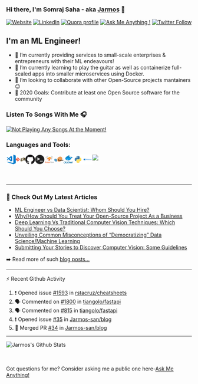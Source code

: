 ### Hi there, I'm Somraj Saha - aka [Jarmos][website] 👋

[![Website](https://img.shields.io/website?label=Website&style=flat-square&url=https%3A%2F%2Fjarmos.netlify.app&logo=netlify&color=00C7B7)](https://jarmos.netlify.app) [![LinkedIn](https://img.shields.io/static/v1?label=LinkedIn&message=Connect&color=0077B5&style=flat-square&logo=linkedin)](https://www.linkedin.com/in/jarmos/) [![Quora profile](https://img.shields.io/static/v1?label=Quora&message=QnA&color=B92B27&style=flat-square&logo=quora)](https://www.quora.com/profile/Somraj-Saha-3) [![Ask Me Anything !](https://img.shields.io/badge/Ask%20me-anything-1abc9c.svg)](https://github.com/Jarmos-san/Jarmos-san/discussions?discussions_q=category%3AQ%26A) [![Twitter Follow](https://img.shields.io/twitter/follow/jarmosan?color=1DA1F2&logo=twitter&style=social)](https://twitter.com/intent/follow?original_referer=https%3A%2F%2Fgithub.com%2FJarmosan&screen_name=jarmosan)

## I'm an ML Engineer!

- 🔭 I’m currently providing services to small-scale enterprises & entrepreneurs with their ML endeavours!
- 🌱 I’m currently learning to play the guitar as well as containerize full-scaled apps into smaller microservices using Docker.
- 👯 I’m looking to collaborate with other Open-Source projects mantainers :wink:
- 🥅 2020 Goals: Contribute at least one Open Source software for the community

### Listen To Songs With Me 🎧

[![Not Playing Any Songs At the Moment!](https://novatorem.jarmos.vercel.app/api/spotify)](https://open.spotify.com/user/jarmos-san)
<!--
### Connect with me:

[<img align="left" alt="codeSTACKr.com" width="22px" src="https://raw.githubusercontent.com/iconic/open-iconic/master/svg/globe.svg" />][website]
[<img align="left" alt="codeSTACKr | YouTube" width="22px" src="https://cdn.jsdelivr.net/npm/simple-icons@v3/icons/youtube.svg" />][youtube]
[<img align="left" alt="codeSTACKr | Twitter" width="22px" src="https://cdn.jsdelivr.net/npm/simple-icons@v3/icons/twitter.svg" />][twitter]
[<img align="left" alt="codeSTACKr | LinkedIn" width="22px" src="https://cdn.jsdelivr.net/npm/simple-icons@v3/icons/linkedin.svg" />][linkedin]
[<img align="left" alt="codeSTACKr | Instagram" width="22px" src="https://cdn.jsdelivr.net/npm/simple-icons@v3/icons/instagram.svg" />][instagram]

<br />
-->
### Languages and Tools:

[<img align="left" alt="Visual Studio Code" width="26px" src="https://raw.githubusercontent.com/github/explore/80688e429a7d4ef2fca1e82350fe8e3517d3494d/topics/visual-studio-code/visual-studio-code.png" />](https://code.visualstudio.com/)
[<img align="left" alt="Git" width="26px" src="https://raw.githubusercontent.com/github/explore/80688e429a7d4ef2fca1e82350fe8e3517d3494d/topics/git/git.png" />](https://git-scm.com/)
[<img align="left" alt="GitHub" width="26px" src="https://raw.githubusercontent.com/github/explore/78df643247d429f6cc873026c0622819ad797942/topics/github/github.png" />](https://github.com)
[<img align="left" alt="Terminal" width="26px" src="https://raw.githubusercontent.com/github/explore/80688e429a7d4ef2fca1e82350fe8e3517d3494d/topics/terminal/terminal.png" />](http://zsh.sourceforge.net/)
[<img align="left" alt="Tensorflow" width="26px" src="https://raw.githubusercontent.com/github/explore/80688e429a7d4ef2fca1e82350fe8e3517d3494d/topics/tensorflow/tensorflow.png" />](https://www.tensorflow.org/)
[<img align="left" alt="Scikit-Learn" width="26px" src="https://raw.githubusercontent.com/github/explore/80688e429a7d4ef2fca1e82350fe8e3517d3494d/topics/scikit-learn/scikit-learn.png" />](https://scikit-learn.org/)
[<img align="left" alt="Docker" width="26px" src="https://raw.githubusercontent.com/github/explore/80688e429a7d4ef2fca1e82350fe8e3517d3494d/topics/docker/docker.png" />](https://www.docker.com/)
[<img align="left" alt="Python" width="26px" src="https://raw.githubusercontent.com/github/explore/80688e429a7d4ef2fca1e82350fe8e3517d3494d/topics/python/python.png" />](https://www.python.org/)
[<img src="https://img.icons8.com/color/26/000000/powershell.png"/>](https://docs.microsoft.com/en-us/powershell/?view=powershell-5.1)
[<img align="left" alt="Windows" width="26px" src="https://raw.githubusercontent.com/github/explore/80688e429a7d4ef2fca1e82350fe8e3517d3494d/topics/windows/windows.png" />](https://www.microsoft.com/en-in/windows)


<br />
<br />

---

### 📕 Check Out My Latest Articles

<!-- BLOG-POST-LIST:START -->
- [ML Engineer vs Data Scientist: Whom Should You Hire?](https://towardsdatascience.com/ml-engineer-vs-data-scientist-53c047666739?source=rss-dc888a4b021e------2)
- [Why/How Should You Treat Your Open-Source Project As a Business](https://medium.com/@jarmos/reasons-to-treat-your-oss-project-as-a-business-d47ccb6a9ed7?source=rss-dc888a4b021e------2)
- [Deep Learning Vs Traditional Computer Vision Techniques: Which Should You Choose?](https://medium.com/discover-computer-vision/deep-learning-vs-traditional-techniques-a-comparison-a590d66b63bd?source=rss-dc888a4b021e------2)
- [Unveiling Common Misconceptions of “Democratizing” Data Science/Machine Learning](https://towardsdatascience.com/unveiling-common-misconceptions-of-democratizing-data-science-machine-learning-28fcbedf2811?source=rss-dc888a4b021e------2)
- [Submitting Your Stories to Discover Computer Vision: Some Guidelines](https://medium.com/discover-computer-vision/discover-computer-vision-submission-guidelines-27e3f686e596?source=rss-dc888a4b021e------2)
<!-- BLOG-POST-LIST:END -->

➡️ Read more of such [blog posts...](https://jarmos.netlify.app)

---

:zap: Recent Github Activity
<!--START_SECTION:activity-->
1. ❗️ Opened issue [#1593](https://github.com/rstacruz/cheatsheets/issues/1593) in [rstacruz/cheatsheets](https://github.com/rstacruz/cheatsheets)
2. 🗣 Commented on [#1800](https://github.com/tiangolo/fastapi/issues/1800) in [tiangolo/fastapi](https://github.com/tiangolo/fastapi)
3. 🗣 Commented on [#815](https://github.com/tiangolo/fastapi/issues/815) in [tiangolo/fastapi](https://github.com/tiangolo/fastapi)
4. ❗️ Opened issue [#35](https://github.com/Jarmos-san/blog/issues/35) in [Jarmos-san/blog](https://github.com/Jarmos-san/blog)
5. 🎉 Merged PR [#34](https://github.com/Jarmos-san/blog/pull/34) in [Jarmos-san/blog](https://github.com/Jarmos-san/blog)
<!--END_SECTION:activity-->

---

<img align="left" alt="Jarmos's Github Stats" src="https://github-readme-stats.jarmos.vercel.app/api?username=Jarmos-san&show_icons=true&hide_border=true" />

<br />
<br />
<br />

Got questions for me? Consider asking me a public one here-[Ask Me Anything!](https://github.com/Jarmos-san/Jarmos-san/discussions?discussions_q=category%3AQ%26A)

[website]: https://jarmos.netlify.app
[twitter]: https://twitter.com/jarmosan
[instagram]: https://www.instagram.com/jarmos.san/
[linkedin]: https://www.linkedin.com/in/jarmos/
